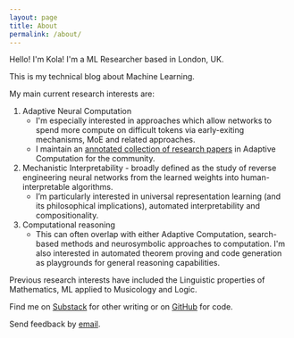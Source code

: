 ```yaml
---
layout: page
title: About
permalink: /about/
---
```


Hello! I'm Kola! I'm a ML Researcher based in London, UK.

<!-- I currently work at Unlikely AI, an AI
lab taking a novel approach to building safe, trustworthy and powerful
Artificial Intelligence. -->

This is my technical blog about Machine Learning.

My main current research interests are:

1. Adaptive Neural Computation
   - I'm especially interested in approaches which allow networks to spend more
     compute on difficult tokens via early-exiting mechanisms, MoE and related
     approaches.
   - I maintain an
     [annotated collection of research papers](https://github.com/koayon/awesome-adaptive-computation)
     in Adaptive Computation for the community.
2. Mechanistic Interpretability - broadly defined as the study of reverse
   engineering neural networks from the learned weights into human-interpretable
   algorithms.
   - I’m particularly interested in universal representation learning (and its
     philosophical implications), automated interpretability and
     compositionality.
3. Computational reasoning
   - This can often overlap with either Adaptive Computation, search-based
     methods and neurosymbolic approaches to computation. I'm also interested in
     automated theorem proving and code generation as playgrounds for general
     reasoning capabilities.

<!-- 4. Modularity in Neural Networks
   - When -->

Previous research interests have included the Linguistic properties of
Mathematics, ML applied to Musicology and Logic.

Find me on [Substack](https://lookingglassworld.substack.com/) for other writing
or on [GitHub](https://github.com/koayon) for code.

Send feedback by [email](mailto:koayon@gmail.com).
